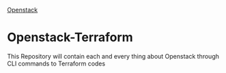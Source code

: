 [Openstack](Images/OpenStack.png)

# Openstack-Terraform
This Repository will contain each and every thing about Openstack through CLI commands to Terraform codes
